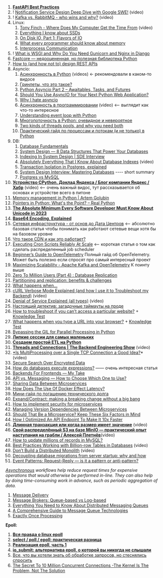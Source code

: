 
1. **[FastAPI Best Practices](https://github.com/zhanymkanov/fastapi-best-practices?tab=readme-ov-file#fastapi-best-practices)**
2. ! [Notification Service Design Deep Dive with Google SWE!](https://www.youtube.com/watch?v=TpugGhXhdaU) (video)
3. ! [Kafka vs. RabbitMQ - who wins and why?](https://www.youtube.com/watch?v=_5mu7lZz5X4) (video)
4. Linux:
	1. [Tony Finch - Where Does My Computer Get the Time From](https://ripe86.ripe.net/archives/video/1126/) (video)
	2. [Everything I know about SSDs](https://kcall.co.uk/ssd/index.html)
	3. [On Disk IO, Part 1: Flavors of IO](https://medium.com/databasss/on-disk-io-part-1-flavours-of-io-8e1ace1de017)
	4. [What every programmer should know about memory](https://lwn.net/Articles/250967/)
	5. [Interprocess Communication](https://beej.us/guide/bgipc/html/?ref=architecturenotes.co)
5. ! [What is WSGI and Why Do You Need Gunicorn and Nginx in Django](https://apirobot.me/posts/what-is-wsgi-and-why-do-you-need-gunicorn-and-nginx-in-django)
6. [Fastcore — недооцененная, но полезная библиотека Python](https://habr.com/ru/companies/skillfactory/articles/524334/)
7. [How to (and how not to) design REST APIs](https://github.com/stickfigure/blog/wiki/How-to-(and-how-not-to)-design-REST-APIs)
8. Asyncio:
	1. [Асинхронность в Python](https://www.youtube.com/watch?v=ZGfv_yRLBiY) (videos) <- рекомендовали в каком-то видосе
	2. [Гринлеты, что это такое?](https://itbun.blogspot.com/2014/01/blog-post.html)
	3. [Python Asyncio Part 2 – Awaitables, Tasks, and Futures](https://bbc.github.io/cloudfit-public-docs/asyncio/asyncio-part-2.html)
	4. [Should You Use AsyncIO for Your Next Python Web Application?](https://www.laac.dev/blog/page/2/)
	5. [Why I hate asyncio](https://charlesleifer.com/blog/asyncio/)
	6. [Асинхронность в программировании](https://habr.com/ru/companies/jugru/articles/446562/) (video) <-- выглядит как что-то интересное
	7. [Understanding event loop with Python](https://medium.com/@pekelny/fake-event-loop-python3-7498761af5e0)
	8. [Многопоточность в Python: очевидное и невероятное](https://habr.com/ru/articles/764420/)
	9. [Two kinds of threads pools, and why you need both](https://pythonspeed.com/articles/two-thread-pools/)
	10. [Практический гайд по процессам и потокам (и не только) в Python](https://habr.com/ru/articles/773376/)
9. DB:
    1. [Database Fundamentals](https://tontinton.com/posts/database-fundementals/?ref=architecturenotes.co)
    2. [System Design — 8 Data Structures That Power Your Databases](https://medium.com/@maheshsaini.sec/system-design-8-data-structures-that-power-your-databases-98ea40bf863)
    3. [Indexing In System Design | SDE Interview](https://ganeshprasad227.medium.com/indexing-in-system-design-sde-interview-3601398901b3)
    4. [Absolutely Everything That I Know About Database Indexes](https://www.youtube.com/watch?v=Qhc8gFF2qS8) (video)
    5. [Transaction Isolation in Postgres, explained](https://www.thenile.dev/blog/transaction-isolation-postgres)
    6. [System Design Interview: Mastering Databases](https://levelup.gitconnected.com/system-design-interview-mastering-databases-9fb40bb561cd) ---- short summary
    7. [Postgres vs MySQL](https://medium.com/@hnasr/postgres-vs-mysql-5fa3c588a94e)
10. **[Устройство CPython. Доклад Яндекса / Блог компании Яндекс / Хабр](https://habr.com/ru/company/yandex/blog/511972/)** (video) <-- очень важный видос, тут рассказывается об основах и устройстве всего в питоне
11. [Memory management in Python | Artem Golubin](https://rushter.com/blog/python-memory-managment/)
12. [Pointers in Python: What's the Point? – Real Python](https://realpython.com/pointers-in-python/)
13. **[The Absolute Minimum Every Software Developer Must Know About Unicode in 2023](https://tonsky.me/blog/unicode/?ref=architecturenotes.co)**
14. **[Base64 Encoding, Explained](https://www.writesoftwarewell.com/base64-encoding-explained/?ref=architecturenotes.co)**
15. [Сетевая инфраструктура - от основ до Дата Центров](https://amarchenko.dev/translate/2023-10-02-network/) <-- абсолютно базовая статья чтобы понимать как работают сетевые вещи хотя бы на базовом уровне
16. [Что такое CDN и как это работает?](https://habr.com/ru/companies/selectel/articles/463915/)
17. [Executing Cron Scripts Reliably At Scale](https://slack.engineering/executing-cron-scripts-reliably-at-scale/?ref=architecturenotes.co) <-- короткая статья о том как сделать распределенный job scheduler
18. [Beginner’s Guide to OpenTelemetry](https://logz.io/learn/opentelemetry-guide/) Полный гайд об OpenTelemetry. Может быть полезно если спросят про самый интересный проект
19. [Maximizing Scalability - Apache Kafka and OpenTelemetry](https://signoz.io/blog/maximizing-scalability-apache-kafka-and-opentelemetry/) К поинту выше
20. [Zero To Million Users (Part 4) : Database Replication](https://levelup.gitconnected.com/zero-to-million-users-part-4-database-replication-186d19c04bb6)
21. [Partitioning and replication: benefits & challenges](https://dimosr.github.io/partitioning-and-replication/)
22. [What happens when...](https://github.com/alex/what-happens-when)
23. [cURL Verbose Mode Explained (and how I use it to Troubleshoot my Backend)](https://www.youtube.com/watch?v=PVm0YEEuS8s&list=PLQnljOFTspQUybacGRk1b_p13dgI-SmcZ&index=25) (video)
24. [Denial of Service Explained (all types)](https://www.youtube.com/watch?v=PwVzG-1LT9A&list=PLQnljOFTspQU0ICDe-cL1EwXC4GDSayKY&index=20) (video)
25. [Настоящий детектив: загадочные таймауты на проде](https://habr.com/ru/companies/vk/articles/684018/)
26. [How to troubleshoot if you can’t access a particular website?](https://medium.com/nerd-for-tech/how-to-troubleshoot-if-you-cant-access-a-particular-website-af681fac3215) + [Knowledge Test](https://medium.com/nerd-for-tech/knowledge-test-how-to-troubleshoot-if-you-cant-access-a-particular-website-52bc9307343d)
27. [What happens when you type a URL into your browser?](https://medium.com/nerd-for-tech/what-happens-when-you-type-a-url-into-your-browser-ca500d86975c) + [Knowledge Test](https://medium.com/nerd-for-tech/knowledge-test-what-happens-when-you-type-a-url-into-your-browser-8b47056c59c)
28. [Bypassing the GIL for Parallel Processing in Python](https://realpython.com/python-parallel-processing/)
29. **[Липкие сессии для самых маленьких](https://habr.com/ru/companies/domclick/articles/548610/)**
30. **[Создаем простой ETL на Python](https://habr.com/ru/articles/664020/)**
31. **[Threads and Connections | The Backend Engineering Show](https://www.youtube.com/watch?v=CZw57SIwgiE&list=PLQnljOFTspQU0ICDe-cL1EwXC4GDSayKY&index=25)** (video)
32. [*Is MultiProcessing over a Single TCP Connection a Good Idea?](https://www.youtube.com/watch?v=NqpM2GYbovo&list=PLQnljOFTspQUVDsQcPnmdbtLUhqODSV1F&index=2)* (video)
33. [Secure Search Over Encrypted Data](https://www.cossacklabs.com/blog/secure-search-over-encrypted-data-acra-se/)
34. [How do databases execute expressions?](https://notes.eatonphil.com/2023-09-21-how-do-databases-execute-expressions.html) —— очень интересная статья
35. [Backends For Frontends — My Take](https://faun.pub/backends-for-frontends-my-take-b97663ec1b68)
36. [API vs. Messaging — How to Choose Which One to Use?](https://betterprogramming.pub/api-vs-messaging-how-to-choose-which-one-to-use-d6634599d2bd)
37. [Sharing Data Between Microservices](https://medium.com/@denhox/sharing-data-between-microservices-fe7fb9471208)
38. [How Does The Use Of Docker Effect Latency?](http://highscalability.com/blog/2015/12/16/how-does-the-use-of-docker-effect-latency.html)
39. [Мини-гайд по погашению технического долга](https://habr.com/ru/articles/714568/)
40. [Expand/Contract: making a breaking change without a big bang](https://blog.thepete.net/blog/2023/12/05/expand/contract-making-a-breaking-change-without-a-big-bang/)
41. [How to implement security for microservices](https://medium.com/microservices-learning/how-to-implement-security-for-microservices-89b140d3e555)
42. [Managing Version Dependencies Between Microservices](https://medium.com/@denhox/managing-version-dependencies-between-microservices-648d1d8dd4ca)
43. [Should That Be a Microservice? Keep These Six Factors in Mind](https://tanzu.vmware.com/content/blog/should-that-be-a-microservice-keep-these-six-factors-in-mind)
44. [How I Optimized An API Endpoint To Make It 10x Faster](https://bootcamp.uxdesign.cc/how-i-optimized-an-api-endpoint-to-make-it-10x-faster-2f5fe9a84bd9)
45. **[Длинная транзакция или когда размер имеет значение](https://www.youtube.com/watch?v=3h48iowNbwo)** (video)
46. **[Свой распределённый S3 на базе MinIO — практический опыт наступания на грабли / Алексей Плетнёв](https://www.youtube.com/watch?v=XiJVC9nzAW4)**(video)
47. [How to update millions of records in MySQL?](https://www.startdataengineering.com/post/update-mysql-in-batch/)
48. [Best Practices Working with Billion-row Tables in Databases](https://www.youtube.com/watch?v=wj7KEMEkMUE&list=PLQnljOFTspQXjD0HOzN7P2tgzu7scWpl2&index=45) (video)
49. [Don’t Build a Distributed Monolith](https://www.youtube.com/watch?v=p2GlRToY5HI) (video)
50. [Decoupling database migrations from server startup: why and how](https://pythonspeed.com/articles/schema-migrations-server-startup/)
51. [Event Patterns: Request-Reply — is it a pattern or anti-pattern?](https://blog.devgenius.io/event-patterns-request-reply-is-it-a-pattern-or-anti-pattern-641a257192d4)


*[Asynchronous](https://github.com/donnemartin/system-design-primer#asynchronism) workflows help reduce request times for expensive operations that would otherwise be performed in-line. They can also help by doing time-consuming work in advance, such as periodic aggregation of data.*

1. [Message Delivery](https://newsletter.francofernando.com/p/message-delivery?utm_source=substack&publication_id=1172544&post_id=138761278&utm_medium=email&utm_content=share&utm_campaign=email-share&triggerShare=true&isFreemail=true&r=1vxw4z)
2. [Message Brokers: Queue-based vs Log-based](https://towardsdev.com/message-brokers-queue-based-vs-log-based-66d1140f0f28)
3. [Everything You Need to Know About Distributed Messaging Queues](https://medium.com/geekculture/everything-you-need-to-know-about-distributed-messaging-queues-cb64b9d9005e)
4. [A Comprehensive Guide to Message Queue Technologies](https://jinlow.medium.com/a-comprehensive-guide-to-message-queue-technologies-861f1c560e55)
5. [Exactly Once Processing](https://medium.com/@sriramr083/exactly-once-processing-5e695de8b0d0)


**Epoll:**
1. **[Вся правда о linux epoll](https://habr.com/ru/articles/416669/)**
2. **[select / poll / epoll: практическая разница](https://habr.com/ru/companies/infopulse/articles/415259/)**
3. **[Реализация epoll, часть 1](https://habr.com/ru/companies/ruvds/articles/523946/)**
4. **[io_submit: альтернатива epoll, о которой вы никогда не слышали](https://habr.com/ru/companies/badoo/articles/439972/)**
5. [Все, что вы хотели знать об обработке запросов, но стеснялись спросить](https://habr.com/ru/articles/432630/)
6. [The Secret To 10 Million Concurrent Connections -The Kernel Is The Problem, Not The Solution](http://highscalability.com/blog/2013/5/13/the-secret-to-10-million-concurrent-connections-the-kernel-i.html)

